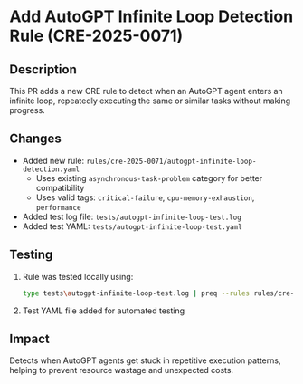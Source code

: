 # Add AutoGPT Infinite Loop Detection Rule (CRE-2025-0071)

## Description
This PR adds a new CRE rule to detect when an AutoGPT agent enters an infinite loop, repeatedly executing the same or similar tasks without making progress.

## Changes
- Added new rule: `rules/cre-2025-0071/autogpt-infinite-loop-detection.yaml`
  - Uses existing `asynchronous-task-problem` category for better compatibility
  - Uses valid tags: `critical-failure`, `cpu-memory-exhaustion`, `performance`
- Added test log file: `tests/autogpt-infinite-loop-test.log`
- Added test YAML: `tests/autogpt-infinite-loop-test.yaml`

## Testing
1. Rule was tested locally using:
   ```bash
   type tests\autogpt-infinite-loop-test.log | preq --rules rules/cre-2025-0071/autogpt-infinite-loop-detection.yaml
   ```
2. Test YAML file added for automated testing

## Impact
Detects when AutoGPT agents get stuck in repetitive execution patterns, helping to prevent resource wastage and unexpected costs.

